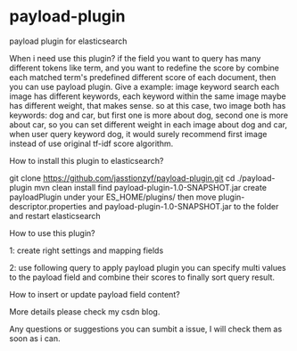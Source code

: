 # payload-plugin
payload plugin for elasticsearch

When i need use this plugin?
if the field you want to query has many different tokens like term, and you want to redefine the  score by combine each matched term's predefined different score of each document,
then you can use payload plugin. 
Give a example: image keyword search
each image has different keywords, each keyword within the same image maybe has different weight, that makes sense.
so at this case, two image both has keywords: dog and car, but first one is more about dog, second one is more about car, so you can set different weight in each image about dog and car,
when user query keyword dog, it would  surely recommend first image instead of use original tf-idf score algorithm.


How to install this plugin to elasticsearch?

git clone https://github.com/jasstionzyf/payload-plugin.git
cd ./payload-plugin
mvn clean install
find payload-plugin-1.0-SNAPSHOT.jar
create payloadPlugin under your ES_HOME/plugins/
then move plugin-descriptor.properties and payload-plugin-1.0-SNAPSHOT.jar to the folder and restart elasticsearch



How to use this plugin?

1: create right settings and mapping fields


2: use following query to apply payload plugin
   you can specify multi values to the payload field and combine their scores to finally sort query result.
   
   

How to insert or update payload field content?




More details please check my csdn blog.

Any questions or suggestions you can sumbit a issue, I will check them as soon as i can.
